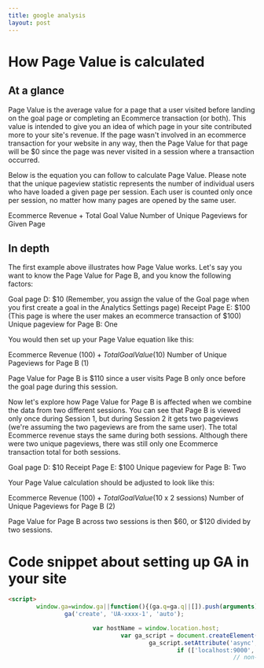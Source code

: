```yaml
---
title: google analysis
layout: post
---
```


# How Page Value is calculated

## At a glance
Page Value is the average value for a page that a user visited before landing on the goal page or completing an Ecommerce transaction (or both). This value is intended to give you an idea of which page in your site contributed more to your site's revenue. If the page wasn't involved in an ecommerce transaction for your website in any way, then the Page Value for that page will be $0 since the page was never visited in a session where a transaction occurred.

Below is the equation you can follow to calculate Page Value. Please note that the unique pageview statistic represents the number of individual users who have loaded a given page per session. Each user is counted only once per session, no matter how many pages are opened by the same user.

Ecommerce Revenue + Total Goal Value
Number of Unique Pageviews for Given Page

## In depth

The first example above illustrates how Page Value works. Let's say you want to know the Page Value for Page B, and you know the following factors:

Goal page D: $10 (Remember, you assign the value of the Goal page when you first create a goal in the Analytics Settings page)
Receipt Page E: $100 (This page is where the user makes an ecommerce transaction of $100)
Unique pageview for Page B: One

You would then set up your Page Value equation like this:

Ecommerce Revenue ($100) + Total Goal Value ($10) 
Number of Unique Pageviews for Page B (1)

Page Value for Page B is $110 since a user visits Page B only once before the goal page during this session.


Now let's explore how Page Value for Page B is affected when we combine the data from two different sessions. You can see that Page B is viewed only once during Session 1, but during Session 2 it gets two pageviews (we're assuming the two pageviews are from the same user). The total Ecommerce revenue stays the same during both sessions. Although there were two unique pageviews, there was still only one Ecommerce transaction total for both sessions.

Goal page D: $10
Receipt Page E: $100
Unique pageview for Page B: Two

Your Page Value calculation should be adjusted to look like this:

Ecommerce Revenue ($100) + Total Goal Value ($10 x 2 sessions) 
Number of Unique Pageviews for Page B (2)

Page Value for Page B across two sessions is then $60, or $120 divided by two sessions.

# Code snippet about setting up GA in your site

```html
<script>
        window.ga=window.ga||function(){(ga.q=ga.q||[]).push(arguments)};ga.l=+new Date;
                ga('create', 'UA-xxxx-1', 'auto');

                        var hostName = window.location.host;
                                var ga_script = document.createElement('script');
                                        ga_script.setAttribute('async',true);
                                                if (['localhost:9000','test','uat'].some(function(hostItem){return hostName.indexOf(hostItem)>-1})) {
                                                                // non-production
                                                                            ga_script.setAttribute('src','https://www.google-analytics.com/analytics_debug.js');
                                                                                        window.ga_debug = {trace: true};
                                                                                                }else {
                                                                                                                ga_script.setAttribute('src','https://www.google-analytics.com/analytics.js');
                                                                                                                        }
                                                                                                                                document.head.appendChild(ga_script);
                                                                                                                                        ga('send', 'pageview');
                                                                                                                                            </script>
                                                                                                                                            ```

                                                                                                                                            ```javascript
                                                                                                                                            $rootScope.$on('$stateChangeSuccess', function() {
                                                                                                                                                                $window.ga('send', 'pageview', $location.path());
                                                                                                                                                                                $window.scrollTo(0, 0);
                                                                                                                                                                                            });
                                                                                                                                            ```


                                                                                                                                            Alternative async tracking snippet
                                                                                                                                            While the JavaScript tracking snippet described above ensures the script will be loaded and executed asynchronously on all browsers, it has the disadvantage of not allowing modern browsers to preload the script.
                                                                                                                                            The alternative async tracking snippet below adds support for preloading, which will provide a small performance boost on modern browsers, but can degrade to synchronous loading and execution on IE 9 and older mobile browsers that do not recognize the async script attribute. Only use this tracking snippet if your visitors primarily use modern
                                                                                                                                            browsers to access your site.

                                                                                                                                            <!-- Google Analytics -->
                                                                                                                                            <script>
                                                                                                                                            window.ga=window.ga||function(){(ga.q=ga.q||[]).push(arguments)};ga.l=+new Date;
                                                                                                                                            ga('create', 'UA-XXXXX-Y', 'auto');
                                                                                                                                            ga('send', 'pageview');
                                                                                                                                            </script>
                                                                                                                                            <script async src='https://www.google-analytics.com/analytics.js'></script>
                                                                                                                                            <!-- End Google Analytics -->

                                                                                                                                            From <https://developers.google.com/analytics/devguides/collection/analyticsjs/> 
                                                                                                                                            What data does the tracking snippet capture?
                                                                                                                                            When you add either of these tracking snippets to your website, you send a pageview for each page your users visit. Google Analytics processes this data and can infer a great deal of information including:
                                                                                                                                            • The total time a user spends on your site.
                                                                                                                                            • The time a user spends on each page and in what order those pages were visited.
                                                                                                                                            • What internal links were clicked (based on the URL of the next pageview).
                                                                                                                                            In addition, the IP address, user agent string, and initial page inspection analytics.js does when creating a new tracker is used to determine things like the following:
                                                                                                                                            • The geographic location of the user.
                                                                                                                                            • What browser and operating system are being used.
                                                                                                                                            • Screen size and whether Flash or Java is installed.
                                                                                                                                            • The referring site.

                                                                                                                                            From <https://developers.google.com/analytics/devguides/collection/analyticsjs/#alternative_async_tracking_snippet> 


                                                                                                                                            How analytics.js Works

                                                                                                                                            From <https://developers.google.com/analytics/devguides/collection/analyticsjs/how-analyticsjs-works> 

                                                                                                                                            The ga command queue
                                                                                                                                            The JavaScript tracking snippet defines a global ga function known as the "command queue". It's called the command queue because rather than executing the commands it receives immediately, it adds them to a queue that delays execution until the analytics.js library is fully loaded.
                                                                                                                                            In JavaScript, functions are also objects, which means they can contain properties. The tracking snippet defines a q property on the ga function object as an empty array. Prior to the analytics.js library being loaded, calling the ga() function appends the list of arguments passed to the ga()function to the end of the q array.
                                                                                                                                            For example, if you were to run the tracking snippet and then immediately log the contents of ga.qto the console, you'd see an array, two items in length, containing the two sets of arguments already passed to the ga() function:

                                                                                                                                            console.log(ga.q);

                                                                                                                                            // Outputs the following:
                                                                                                                                            // [
                                                                                                                                            //   ['create', 'UA-XXXXX-Y', 'auto'],
                                                                                                                                            //   ['send', 'pageview']
                                                                                                                                            // ]
                                                                                                                                            Once the analytics.js library is loaded, it inspects the contents of the ga.q array and executes each command in order. After that, the ga() function is redefined, so all subsequent calls execute immediately.
                                                                                                                                            This pattern allows developers to use the ga() command queue without having to worry about whether or not the analytics.js library has finished loading. It provides a simple, synchronous-looking interface that abstracts away most of the complexities of asynchronous code.

                                                                                                                                            From <https://developers.google.com/analytics/devguides/collection/analyticsjs/how-analyticsjs-works> 

                                                                                                                                            Adding commands to the queue
                                                                                                                                            All calls to the ga() command queue share a common signature. The first parameter, the "command", is a string that identifies a particular analytics.js method. Any additional parameters are the arguments that get passed to that method.
                                                                                                                                            The method a particular command refers to can be a global method, like create, a method on the ga object, or it can be an instance method on a tracker object, like send. If the ga() command queue receives a command it doesn't recognize, it simply ignores it, making calls to the ga()function very safe, as they will almost never result in an error.
                                                                                                                                            For a comprehensive list of all commands that can be executed via the command queue, see the ga() command queue reference.

                                                                                                                                            From <https://developers.google.com/analytics/devguides/collection/analyticsjs/how-analyticsjs-works> 

                                                                                                                                            Command parameters
                                                                                                                                            Most analytics.js commands (and their corresponding methods) accept parameters in a number of different formats. This is done as a convenience to make it easier to pass commonly used fields to certain methods.
                                                                                                                                            As an example, consider the two commands in the JavaScript tracking snippet:

                                                                                                                                            ga('create', 'UA-XXXXX-Y', 'auto');
                                                                                                                                            ga('send', 'pageview');
                                                                                                                                            In the first command, create accepts the fields trackingId, cookieDomain, and name to optionally be specified as the second, third, and fourth parameters, respectively. The sendcommand accepts an optional hitType second parameter.
                                                                                                                                            All commands accept a final fieldsObject parameter that can be used to specify any fields as well. For example, the above two commands in the tracking snippet could be rewritten as:

                                                                                                                                            ga('create', {
                                                                                                                                                  trackingId: 'UA-XXXXX-Y',
                                                                                                                                                    cookieDomain: 'auto'
                                                                                                                                            });
                                                                                                                                            ga('send', {
                                                                                                                                                  hitType: 'pageview'
                                                                                                                                            });
                                                                                                                                            See the ga() command queue reference for a comprehensive list of the optional parameters allowed for each of the commands.

                                                                                                                                            From <https://developers.google.com/analytics/devguides/collection/analyticsjs/how-analyticsjs-works> 


                                                                                                                                            Creating Trackers
                                                                                                                                            • Contents
                                                                                                                                            • The create method
                                                                                                                                            • Naming trackers
                                                                                                                                            • Specifying fields at creation time
                                                                                                                                            • Working with multiple trackers
                                                                                                                                            • Running commands for a specific tracker
                                                                                                                                            • Next steps
                                                                                                                                            Tracker objects (also known as "trackers") are objects that can collect and store data and then send that data to Google Analytics.
                                                                                                                                            When creating a new tracker, you must specify a tracking ID (which is the same as the property ID that corresponds to one of your Google Analytics properties) as well as a cookie domain, which specifies how cookies are stored. (The recommended value 'auto' specifies automatic cookie domain configuration.)
                                                                                                                                            If a cookie does not exist for the specified domain, a client ID is generated and stored in the cookie, and the user is identified as new. If a cookie exists containing a client ID value, that client ID is set on the tracker, and the user is identified as returning.
                                                                                                                                            Upon creation, tracker objects also gather information about the current browsing context such as the page title and URL, and information about the device such as screen resolution, viewport size, and document encoding. When it's time to send data to Google Analytics, all of the information currently stored on the tracker gets sent.

                                                                                                                                            From <https://developers.google.com/analytics/devguides/collection/analyticsjs/creating-trackers> 

                                                                                                                                            Running commands for a specific tracker
                                                                                                                                            To run analytics.js commands for a specific tracker, you prefix the command name with the tracker name, followed by a dot. When you don't specify a tracker name, the command is run on the default tracker.
                                                                                                                                            To send pageviews for the above two trackers, you'd run the following two commands:

                                                                                                                                            ga('send', 'pageview');
                                                                                                                                            ga('clientTracker.send', 'pageview');
                                                                                                                                            Future guides will go into more detail on the syntax for running specific commands. You can also refer to the command queue reference to see the full command syntax for all analytics.js commands.

                                                                                                                                            From <https://developers.google.com/analytics/devguides/collection/analyticsjs/creating-trackers> 

                                                                                                                                            Getting trackers via ga Object methods
                                                                                                                                            If you're not using a default tracker, or if you have more than one tracker on the page, you can access those trackers via one of the ga object methods.
                                                                                                                                            Once the analytics.js library is fully loaded, it adds additional methods to the ga object itself. Two of those methods, getByName and getAll, are used to access tracker objects.
                                                                                                                                            Note: ga object methods are only available when analytics.js has fully loaded, so you should only reference them inside a ready callback.
                                                                                                                                            getByName
                                                                                                                                            If you know the name of the tracker you want to access, you can do so using the getByNamemethod:

                                                                                                                                            ga('create', 'UA-XXXXX-Y', 'auto', 'myTracker');

                                                                                                                                            ga(function() {
                                                                                                                                                  // Logs the "myTracker" tracker object to the console.
                                                                                                                                                    console.log(ga.getByName('myTracker'));
                                                                                                                                            });

                                                                                                                                            From <https://developers.google.com/analytics/devguides/collection/analyticsjs/accessing-trackers> 

                                                                                                                                            The last line of the JavaScript tracking snippet adds a send command to the ga() command queue to send a pageview to Google Analytics:

                                                                                                                                            ga('create', 'UA-XXXXX-Y', 'auto');
                                                                                                                                            ga('send', 'pageview');
                                                                                                                                            The object that is doing the sending is the tracker that was scheduled for creation in the previous line of code, and the data that gets sent is the data stored on that tracker.
                                                                                                                                            This guide describes the various ways to send data to Google Analytics and explains how to control what data gets sent.

                                                                                                                                            From <https://developers.google.com/analytics/devguides/collection/analyticsjs/sending-hits> 

                                                                                                                                            Hits, hit types, and the Measurement Protocol
                                                                                                                                            When a tracker sends data to Google Analytics it's called sending a hit, and every hit must have a hit type. The JavaScript tracking snippet sends a hit of type pageview; other hit types include screenview, event, transaction, item, social, exception, and timing. This guide outlines the concepts and methods common to all hit types. Individual guides
                                                                                                                                            for each hit type can be found under the section Tracking common user interactions in the left-side navigation.
                                                                                                                                                The hit is an HTTP request, consisting of field and value pairs encoded as a query string, and sent to the Measurement Protocol.

                                                                                                                                                From <https://developers.google.com/analytics/devguides/collection/analyticsjs/sending-hits> 

                                                                                                                                                The simplest way to use the send command, that works for all hit types, is to pass all fields using the fieldsObjectparameter. For example:

                                                                                                                                                ga('send', {
                                                                                                                                                      hitType: 'event',
                                                                                                                                                        eventCategory: 'Video',
                                                                                                                                                          eventAction: 'play',
                                                                                                                                                            eventLabel: 'cats.mp4'
                                                                                                                                                });
                                                                                                                                                For convenience, certain hit types allow commonly used fields to be passed directly as arguments to the sendcommand. For example, the above send command for the "event" hit type could be rewritten as:

                                                                                                                                                ga('send', 'event', 'Video', 'play', 'cats.mp4');
                                                                                                                                                For a complete list of what fields can be passed as arguments for the various hit types, see the "parameters" section of the send method reference.


                                                                                                                                                From <https://developers.google.com/analytics/devguides/collection/analyticsjs/sending-hits> 

